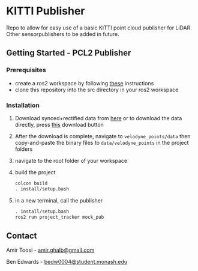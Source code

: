 # KITTI Publisher

Repo to allow for easy use of a basic KITTI point cloud publisher for LiDAR. Other sensorpublishers to be added in future.


## Getting Started - PCL2 Publisher

### Prerequisites
* create a ros2 workspace by following [these](https://docs.ros.org/en/foxy/Tutorials/Workspace/Creating-A-Workspace.html) instructions
* clone this repository into the src directory in your ros2 workspace

### Installation

1. Download synced+rectified data from [here](http://www.cvlibs.net/datasets/kitti/raw_data.php) or to download the data directly, press [this](https://s3.eu-central-1.amazonaws.com/avg-kitti/raw_data/2011_09_26_drive_0048/2011_09_26_drive_0048_sync.zip) download button
2. After the download is complete, navigate to ```velodyne_points/data``` then copy-and-paste the binary files to ```data/velodyne_points``` in the project folders
3. navigate to the root folder of your workspace
4. build the project
	```sh
    colcon build
    . install/setup.bash
    ```
    
5. in a new terminal, call the publisher
	```sh
    . install/setup.bash
    ros2 run project_tracker mock_pub
    ```
    
## Contact
Amir Toosi - amir.ghalb@gmail.com

Ben Edwards - bedw0004@student.monash.edu
